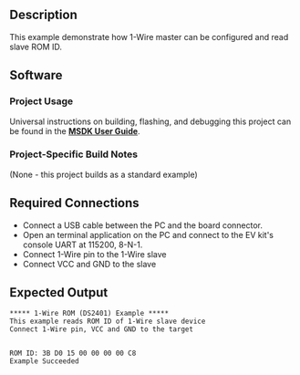 ## Description

This example demonstrate how 1-Wire master can be configured and read slave ROM ID.


## Software

### Project Usage

Universal instructions on building, flashing, and debugging this project can be found in the **[MSDK User Guide](https://analogdevicesinc.github.io/msdk/USERGUIDE/)**.

### Project-Specific Build Notes

(None - this project builds as a standard example)

## Required Connections

-   Connect a USB cable between the PC and the board connector.
-   Open an terminal application on the PC and connect to the EV kit's console UART at 115200, 8-N-1.
-   Connect 1-Wire pin to the 1-Wire slave
-   Connect VCC and GND to the slave

## Expected Output

```
***** 1-Wire ROM (DS2401) Example *****
This example reads ROM ID of 1-Wire slave device
Connect 1-Wire pin, VCC and GND to the target


ROM ID: 3B D0 15 00 00 00 00 C8
Example Succeeded
```